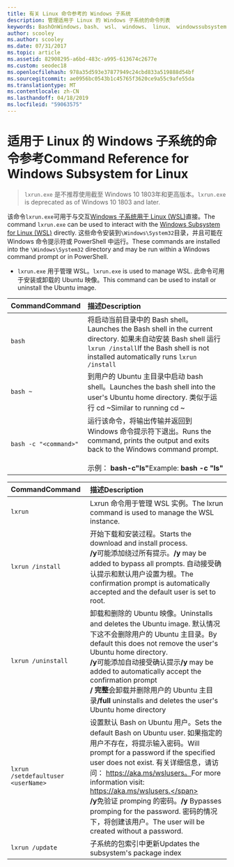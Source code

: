 ```yaml
---
title: 有关 Linux 命令参考的 Windows 子系统
description: 管理适用于 Linux 的 Windows 子系统的命令列表
keywords: BashOnWindows，bash、 wsl、 windows、 linux、 windowssubsystem、 ubuntu 的 windows 子系统
author: scooley
ms.author: scooley
ms.date: 07/31/2017
ms.topic: article
ms.assetid: 82908295-a6bd-483c-a995-613674c2677e
ms.custom: seodec18
ms.openlocfilehash: 978a35d593e37877949c24cbd833a519888d54bf
ms.sourcegitcommit: ae0956bc0543b1c45765f3620ce9a55c9afe55da
ms.translationtype: MT
ms.contentlocale: zh-CN
ms.lasthandoff: 04/18/2019
ms.locfileid: "59063575"
---
```

# <a name="command-reference-for-windows-subsystem-for-linux"></a><span data-ttu-id="800bc-104">适用于 Linux 的 Windows 子系统的命令参考</span><span class="sxs-lookup"><span data-stu-id="800bc-104">Command Reference for Windows Subsystem for Linux</span></span>

> <span data-ttu-id="800bc-105">`lxrun.exe` 是不推荐使用截至 Windows 10 1803年和更高版本。</span><span class="sxs-lookup"><span data-stu-id="800bc-105">`lxrun.exe` is deprecated as of Windows 10 1803 and later.</span></span>

<span data-ttu-id="800bc-106">该命令`lxrun.exe`可用于与交互[Windows 子系统用于 Linux (WSL)](https://msdn.microsoft.com/en-us/commandline/wsl/faq#what-windows-subsystem-for-linux-wsl-)直接。</span><span class="sxs-lookup"><span data-stu-id="800bc-106">The command `lxrun.exe` can be used to interact with the [Windows Subsystem for Linux (WSL)](https://msdn.microsoft.com/en-us/commandline/wsl/faq#what-windows-subsystem-for-linux-wsl-) directly.</span></span>  <span data-ttu-id="800bc-107">这些命令安装到`\Windows\System32`目录，并且可能在 Windows 命令提示符或 PowerShell 中运行。</span><span class="sxs-lookup"><span data-stu-id="800bc-107">These commands are installed into the `\Windows\System32` directory and may be run within a Windows command prompt or in PowerShell.</span></span>

* <span data-ttu-id="800bc-108">`lxrun.exe` 用于管理 WSL。</span><span class="sxs-lookup"><span data-stu-id="800bc-108">`lxrun.exe` is used to manage WSL.</span></span>  <span data-ttu-id="800bc-109">此命令可用于安装或卸载的 Ubuntu 映像。</span><span class="sxs-lookup"><span data-stu-id="800bc-109">This command can be used to install or uninstall the Ubuntu image.</span></span>


| <span data-ttu-id="800bc-110">Command</span><span class="sxs-lookup"><span data-stu-id="800bc-110">Command</span></span>                     | <span data-ttu-id="800bc-111">描述</span><span class="sxs-lookup"><span data-stu-id="800bc-111">Description</span></span>                     |
|:----------------------------|:---------------------------|
| `bash`                      | <span data-ttu-id="800bc-112">将启动当前目录中的 Bash shell。</span><span class="sxs-lookup"><span data-stu-id="800bc-112">Launches the Bash shell in the current directory.</span></span>  <span data-ttu-id="800bc-113">如果未自动安装 Bash shell 运行 `lxrun /install`</span><span class="sxs-lookup"><span data-stu-id="800bc-113">If the Bash shell is not installed automatically runs `lxrun /install`</span></span> |
| `bash ~`                    | <span data-ttu-id="800bc-114">到用户的 Ubuntu 主目录中启动 bash shell。</span><span class="sxs-lookup"><span data-stu-id="800bc-114">Launches the bash shell into the user's Ubuntu home directory.</span></span>  <span data-ttu-id="800bc-115">类似于运行 cd ~</span><span class="sxs-lookup"><span data-stu-id="800bc-115">Similar to running cd ~</span></span>            |
| `bash -c "<command>"`       | <span data-ttu-id="800bc-116">运行该命令，将输出传输并返回到 Windows 命令提示符下退出。</span><span class="sxs-lookup"><span data-stu-id="800bc-116">Runs the command, prints the output and exits back to the Windows command prompt.</span></span> <br/> <br/> <span data-ttu-id="800bc-117">示例： **bash-c"ls"**</span><span class="sxs-lookup"><span data-stu-id="800bc-117">Example:  **bash -c "ls"**</span></span> |

<p>

| <span data-ttu-id="800bc-118">Command</span><span class="sxs-lookup"><span data-stu-id="800bc-118">Command</span></span>                     | <span data-ttu-id="800bc-119">描述</span><span class="sxs-lookup"><span data-stu-id="800bc-119">Description</span></span>                     |
|:----------------------------|:---------------------------|
| `lxrun`                     | <span data-ttu-id="800bc-120">Lxrun 命令用于管理 WSL 实例。</span><span class="sxs-lookup"><span data-stu-id="800bc-120">The lxrun command is used to manage the WSL instance.</span></span> |
| `lxrun /install`            | <span data-ttu-id="800bc-121">开始下载和安装过程。</span><span class="sxs-lookup"><span data-stu-id="800bc-121">Starts the download and install process.</span></span> <br/> <span data-ttu-id="800bc-122">**/y**可能添加绕过所有提示。</span><span class="sxs-lookup"><span data-stu-id="800bc-122">**/y** may be added to bypass all prompts.</span></span>  <span data-ttu-id="800bc-123">自动接受确认提示和默认用户设置为根。</span><span class="sxs-lookup"><span data-stu-id="800bc-123">The confirmation prompt is automatically accepted and the default user is set to root.</span></span>          |
| `lxrun /uninstall`          | <span data-ttu-id="800bc-124">卸载和删除的 Ubuntu 映像。</span><span class="sxs-lookup"><span data-stu-id="800bc-124">Uninstalls and deletes the Ubuntu image.</span></span>  <span data-ttu-id="800bc-125">默认情况下这不会删除用户的 Ubuntu 主目录。</span><span class="sxs-lookup"><span data-stu-id="800bc-125">By default this does not remove the user's Ubuntu home directory.</span></span> <br/> <span data-ttu-id="800bc-126">**/y**可能添加自动接受确认提示</span><span class="sxs-lookup"><span data-stu-id="800bc-126">**/y** may be added to automatically accept the confirmation prompt</span></span> <br/><span data-ttu-id="800bc-127">**/ 完整**会卸载并删除用户的 Ubuntu 主目录</span><span class="sxs-lookup"><span data-stu-id="800bc-127">**/full** uninstalls and deletes the user's Ubuntu home directory</span></span>         |
| `lxrun /setdefaultuser <userName>`     | <span data-ttu-id="800bc-128">设置默认 Bash on Ubuntu 用户。</span><span class="sxs-lookup"><span data-stu-id="800bc-128">Sets the default Bash on Ubuntu user.</span></span> <span data-ttu-id="800bc-129">如果指定的用户不存在，将提示输入密码。</span><span class="sxs-lookup"><span data-stu-id="800bc-129">Will prompt for a password if the specified user does not exist.</span></span>  <span data-ttu-id="800bc-130">有关详细信息，请访问： https://aka.ms/wslusers。</span><span class="sxs-lookup"><span data-stu-id="800bc-130">For more information visit: https://aka.ms/wslusers.</span></span> <br/> <span data-ttu-id="800bc-131">**/y**免验证 promping 的密码。</span><span class="sxs-lookup"><span data-stu-id="800bc-131">**/y** Bypasses promping for the password.</span></span>  <span data-ttu-id="800bc-132">密码的情况下，将创建该用户。</span><span class="sxs-lookup"><span data-stu-id="800bc-132">The user will be created without a password.</span></span>|
| `lxrun /update`            | <span data-ttu-id="800bc-133">子系统的包索引中更新</span><span class="sxs-lookup"><span data-stu-id="800bc-133">Updates the subsystem's package index</span></span>          |
